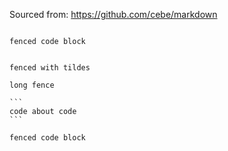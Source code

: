 Sourced from: https://github.com/cebe/markdown

```

fenced code block

```

~~~

fenced with tildes

~~~

``````````
long fence

```
code about code
```

``````````

``` .html #test
fenced code block
```
